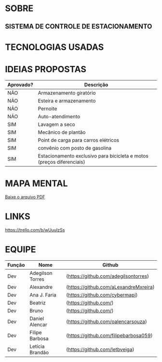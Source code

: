 
# SOBRE
## SISTEMA DE CONTROLE DE ESTACIONAMENTO

# TECNOLOGIAS USADAS

# IDEIAS PROPOSTAS

| Aprovado?        | Descrição             
| ------------- | ----------------- |
| NÃO           | Armazenamento giratório  |
| NÃO           | Esteira e armazenamento  | 
| NÃO           | Pernoite  |
| NÃO           | Auto-atendimento |
| SIM           | Lavagem a seco            |
| SIM           | Mecânico de plantão    |
| SIM           | Point de carga para carros elétricos    |
| SIM           | convênio com posto de gasolina   |
| SIM           | Estacionamento exclusivo para bicicleta e motos (preços diferenciais)  |

# MAPA MENTAL
[Baixe o arquivo PDF](https://github.com/DevsDevedores/APS-2DSTA/blob/main/Sistema%20de%20Controle%20de%20Estacionamento%20%2B%20IDEIA%20INOVADORA.pdf)


# LINKS
https://trello.com/b/wUuuIzSs

# EQUIPE

| Função        | Nome              | Github    |
| ------------- | ----------------- |------------|
| Dev           | Adegilson Torres  | (https://github.com/adegilsontorres)|
| Dev           | Alexandre         | (https://github.com/aLexandreMxreira)|
| Dev           | Ana J. Faria      | (https://github.com/cybermapi)|
| Dev           | Beatriz           | (https://github.com/)|
| Dev           | Bruno             | (https://github.com/)|
| Dev           | Daniel Alencar    | (https://github.com/oalencarsouza) |
| Dev           | Filipe Barbosa    | (https://github.com/filipebarbosa059)|
| Dev           | Letícia Brandão   | (https://github.com/letbveiga)|


